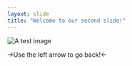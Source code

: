 ```yaml
---
layout: slide
title: "Welcome to our second slide!"
---
```

![A test image](https://i.ibb.co/tHhQfy9/clipart573564.png)

->Use the left arrow to go back!<-